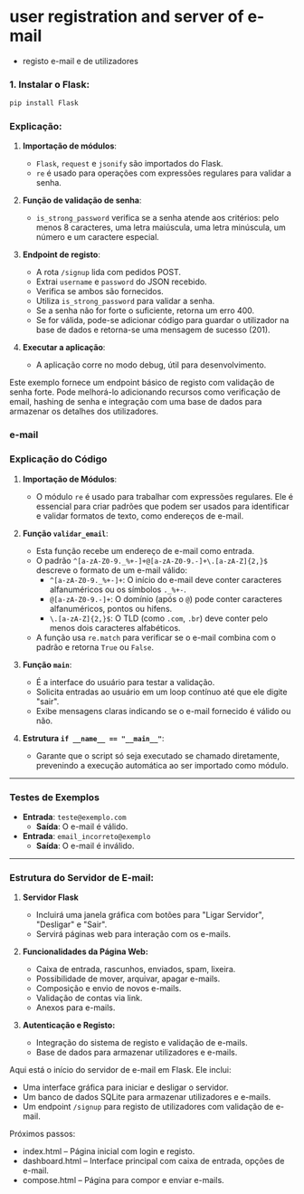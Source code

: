 # user registration and server of e-mail
- registo e-mail e de utilizadores
### 1. Instalar o Flask:
```sh
pip install Flask
```
### Explicação:
1. **Importação de módulos**:
   - `Flask`, `request` e `jsonify` são importados do Flask.
   - `re` é usado para operações com expressões regulares para validar a senha.

2. **Função de validação de senha**:
   - `is_strong_password` verifica se a senha atende aos critérios: pelo menos 8 caracteres, uma letra maiúscula, uma letra minúscula, um número e um caractere especial.

3. **Endpoint de registo**:
   - A rota `/signup` lida com pedidos POST.
   - Extrai `username` e `password` do JSON recebido.
   - Verifica se ambos são fornecidos.
   - Utiliza `is_strong_password` para validar a senha.
   - Se a senha não for forte o suficiente, retorna um erro 400.
   - Se for válida, pode-se adicionar código para guardar o utilizador na base de dados e retorna-se uma mensagem de sucesso (201).

4. **Executar a aplicação**:
   - A aplicação corre no modo debug, útil para desenvolvimento.

Este exemplo fornece um endpoint básico de registo com validação de senha forte. Pode melhorá-lo adicionando recursos como verificação de email, hashing de senha e integração com uma base de dados para armazenar os detalhes dos utilizadores.
### e-mail
### Explicação do Código

1. **Importação de Módulos**:
   - O módulo `re` é usado para trabalhar com expressões regulares. Ele é essencial para criar padrões que podem ser usados para identificar e validar formatos de texto, como endereços de e-mail.

2. **Função `validar_email`**:
   - Esta função recebe um endereço de e-mail como entrada.
   - O padrão `^[a-zA-Z0-9._%+-]+@[a-zA-Z0-9.-]+\.[a-zA-Z]{2,}$` descreve o formato de um e-mail válido:
     - `^[a-zA-Z0-9._%+-]+`: O início do e-mail deve conter caracteres alfanuméricos ou os símbolos `._%+-`.
     - `@[a-zA-Z0-9.-]+`: O domínio (após o `@`) pode conter caracteres alfanuméricos, pontos ou hifens.
     - `\.[a-zA-Z]{2,}$`: O TLD (como `.com`, `.br`) deve conter pelo menos dois caracteres alfabéticos.
   - A função usa `re.match` para verificar se o e-mail combina com o padrão e retorna `True` ou `False`.

3. **Função `main`**:
   - É a interface do usuário para testar a validação.
   - Solicita entradas ao usuário em um loop contínuo até que ele digite "sair".
   - Exibe mensagens claras indicando se o e-mail fornecido é válido ou não.

4. **Estrutura `if __name__ == "__main__"`**:
   - Garante que o script só seja executado se chamado diretamente, prevenindo a execução automática ao ser importado como módulo.
---
### Testes de Exemplos

- **Entrada**: `teste@exemplo.com`
  - **Saída**: O e-mail é válido.
- **Entrada**: `email_incorreto@exemplo`
  - **Saída**: O e-mail é inválido.
---
### Estrutura do Servidor de E-mail:
1. **Servidor Flask**  
   - Incluirá uma janela gráfica com botões para "Ligar Servidor", "Desligar" e "Sair".
   - Servirá páginas web para interação com os e-mails.

2. **Funcionalidades da Página Web:**  
   - Caixa de entrada, rascunhos, enviados, spam, lixeira.
   - Possibilidade de mover, arquivar, apagar e-mails.
   - Composição e envio de novos e-mails.
   - Validação de contas via link.
   - Anexos para e-mails.

3. **Autenticação e Registo:**  
   - Integração do sistema de registo e validação de e-mails.
   - Base de dados para armazenar utilizadores e e-mails.

Aqui está o início do servidor de e-mail em Flask. Ele inclui:
- Uma interface gráfica para iniciar e desligar o servidor.
- Um banco de dados SQLite para armazenar utilizadores e e-mails.
- Um endpoint `/signup` para registo de utilizadores com validação de e-mail.

Próximos passos:
- index.html – Página inicial com login e registo.
- dashboard.html – Interface principal com caixa de entrada, opções de e-mail.
- compose.html – Página para compor e enviar e-mails.
